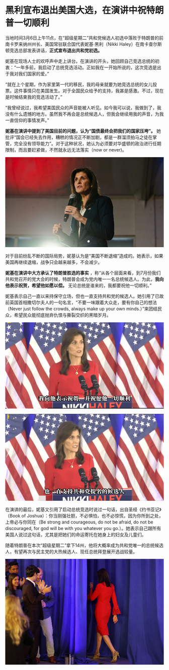 # 黑利宣布退出美国大选，在演讲中祝特朗普一切顺利

当地时间3月6日上午11点，在“超级星期二”共和党候选人初选中落败于特朗普的前南卡罗来纳州州长、美国常驻联合国代表妮基·黑利（Nikki
Haley）在南卡查尔斯顿竞选总部发表讲话，**正式宣布退出共和党初选。**

妮基在现场人士的欢呼声中走上讲台。在演讲的开头，她回顾自己竞选总统的初衷：“一年多前，我启动了总统竞选活动。正如我在一开始所说的，这次竞选是出于我对我们国家的爱。”

“就在上个星期，作为家里第一代的移民，我的母亲就要为她竞选总统的女儿投票。这件事情只在美国发生。对于全国民众给予的支持，我甚是感激。不过，现在是时候结束我的竞选活动了。”

“我曾经说过，我希望美国民众的声音能被人听见。如今我可以说，我做到了，我没有什么遗憾的地方。虽然我不再会是总统候选人，但我会继续用我的声音，为我一直信仰的事情发声。”

**妮基在演讲中提到了美国目前的问题，认为“国债最终会把我们的国家压垮”。**
她批评“国会已经失去作用，糟糕的情况正不断加剧，都是一群溜须拍马之徒在掌管，完全没有领导能力”。对于这种状况，她认为必须要对华盛顿的政治进行任期限制，而且要赶紧做，不然就永远无法落实（now
or never)。

![ed71af6586d939fba8bfe98584fa805a.jpg](https://raw.githubusercontent.com/qqhsx/qqnews_image/main/2024/03/07/黑利宣布退出美国大选，在演讲中祝特朗普一切顺利/ed71af6586d939fba8bfe98584fa805a.jpg)

对于目前纷乱不断的国际局势，妮基认为是“美国不断退缩”造成的。她表示，如果美国再继续退缩，战争只会越来越多，不会减少。

**妮基在演讲中大方承认了特朗普胜选的事实**
，称“从各个层面来看，到7月份我们共和党召开的党大会的时候，特朗普会成为党内唯一一名总统候选人。为此，**我向他表示祝贺，希望他如愿以偿。**
无论总统是谁来的，我都要祝他一切顺利。”

妮基表示自己一直以来持保守立场，但也一直支持共和党的候选人。她引用了已故前英国首相撒切尔夫人的一句名言，“不要一味跟着大众走，要有你自己的想法（Never
just follow the crowds, always make up your own
minds.）”来团结民众，希望民众能彻底抛弃仇恨与撕裂交织的黑暗岁月。

![565995eb4e85b7ab9f9532dc12e3eac0.jpg](https://raw.githubusercontent.com/qqhsx/qqnews_image/main/2024/03/07/黑利宣布退出美国大选，在演讲中祝特朗普一切顺利/565995eb4e85b7ab9f9532dc12e3eac0.jpg)

![7279d687466584069ba61eb98779a83d.jpg](https://raw.githubusercontent.com/qqhsx/qqnews_image/main/2024/03/07/黑利宣布退出美国大选，在演讲中祝特朗普一切顺利/7279d687466584069ba61eb98779a83d.jpg)

在演讲的最后，妮基又引用了启动总统竞选时说过一句话，出自圣经《约书亚记》（Book of
Joshua）：你当刚强壮胆，不必惧怕，也不必惊慌，因为你所到之处，上帝必与你同在（Be strong and courageous, do not be
afraid, do not be discouraged, for god will be with you whatever you
go.）。她表示自己跟所有美国人说过这句话，尤其是把她们的命运寄托在她身上的妇女及儿童们。

随着特朗普在本次“超级星期二”拿下14州，他将大概率成为共和党唯一的总统候选人，有望再次与民主党的大热候选人、现任总统拜登展开选战较量。

![9f0b369923dff786c11008132f2a5f68.jpg](https://raw.githubusercontent.com/qqhsx/qqnews_image/main/2024/03/07/黑利宣布退出美国大选，在演讲中祝特朗普一切顺利/9f0b369923dff786c11008132f2a5f68.jpg)

